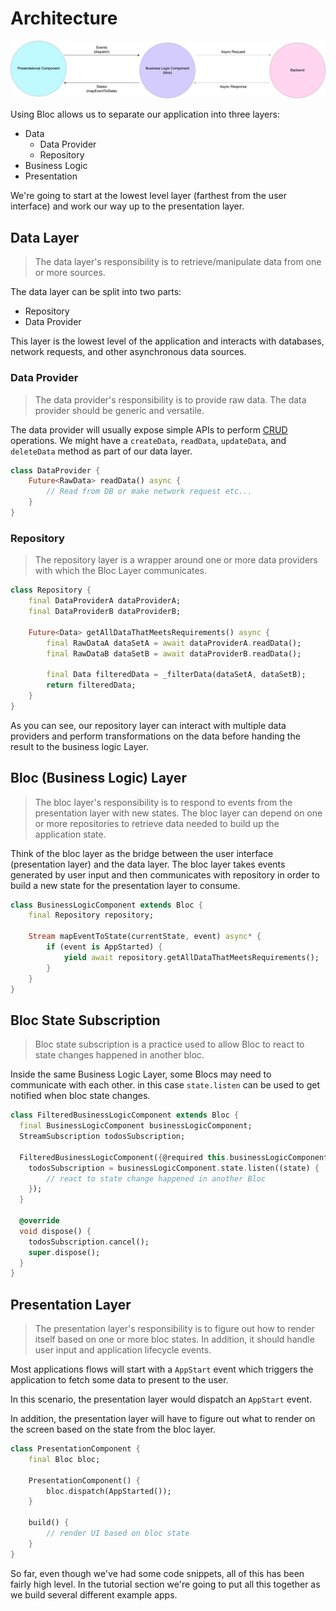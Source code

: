 # Architecture

![Bloc Architecture](assets/bloc_architecture.png)

Using Bloc allows us to separate our application into three layers:

- Data
  - Data Provider
  - Repository
- Business Logic
- Presentation

We're going to start at the lowest level layer (farthest from the user interface) and work our way up to the presentation layer.

## Data Layer

> The data layer's responsibility is to retrieve/manipulate data from one or more sources.

The data layer can be split into two parts:

- Repository
- Data Provider

This layer is the lowest level of the application and interacts with databases, network requests, and other asynchronous data sources.

### Data Provider

> The data provider's responsibility is to provide raw data. The data provider should be generic and versatile.

The data provider will usually expose simple APIs to perform [CRUD](https://en.wikipedia.org/wiki/Create,_read,_update_and_delete) operations.
We might have a `createData`, `readData`, `updateData`, and `deleteData` method as part of our data layer.

```dart
class DataProvider {
    Future<RawData> readData() async {
        // Read from DB or make network request etc...
    }
}
```

### Repository

> The repository layer is a wrapper around one or more data providers with which the Bloc Layer communicates.

```dart
class Repository {
    final DataProviderA dataProviderA;
    final DataProviderB dataProviderB;

    Future<Data> getAllDataThatMeetsRequirements() async {
        final RawDataA dataSetA = await dataProviderA.readData();
        final RawDataB dataSetB = await dataProviderB.readData();

        final Data filteredData = _filterData(dataSetA, dataSetB);
        return filteredData;
    }
}
```

As you can see, our repository layer can interact with multiple data providers and perform transformations on the data before handing the result to the business logic Layer.

## Bloc (Business Logic) Layer

> The bloc layer's responsibility is to respond to events from the presentation layer with new states. The bloc layer can depend on one or more repositories to retrieve data needed to build up the application state.

Think of the bloc layer as the bridge between the user interface (presentation layer) and the data layer. The bloc layer takes events generated by user input and then communicates with repository in order to build a new state for the presentation layer to consume.

```dart
class BusinessLogicComponent extends Bloc {
    final Repository repository;

    Stream mapEventToState(currentState, event) async* {
        if (event is AppStarted) {
            yield await repository.getAllDataThatMeetsRequirements();
        }
    }
}
```

## Bloc State Subscription

> ​Bloc state subscription is a practice used to allow Bloc to react to state changes happened in another bloc.

Inside the same Business Logic Layer, some Blocs may need to communicate with each other. in this case `state.listen` can be used to get notified when bloc state changes.

```dart
class FilteredBusinessLogicComponent extends Bloc {
  final BusinessLogicComponent businessLogicComponent;
  StreamSubscription todosSubscription;

  FilteredBusinessLogicComponent({@required this.businessLogicComponent}) {
    todosSubscription = businessLogicComponent.state.listen((state) {
		// react to state change happened in another Bloc
    });
  }

  @override
  void dispose() {
    todosSubscription.cancel();
    super.dispose();
  }
}
```

## Presentation Layer

> The presentation layer's responsibility is to figure out how to render itself based on one or more bloc states. In addition, it should handle user input and application lifecycle events.

Most applications flows will start with a `AppStart` event which triggers the application to fetch some data to present to the user.

In this scenario, the presentation layer would dispatch an `AppStart` event.

In addition, the presentation layer will have to figure out what to render on the screen based on the state from the bloc layer.

```dart
class PresentationComponent {
    final Bloc bloc;

    PresentationComponent() {
        bloc.dispatch(AppStarted());
    }

    build() {
        // render UI based on bloc state
    }
}
```

So far, even though we've had some code snippets, all of this has been fairly high level. In the tutorial section we're going to put all this together as we build several different example apps.
